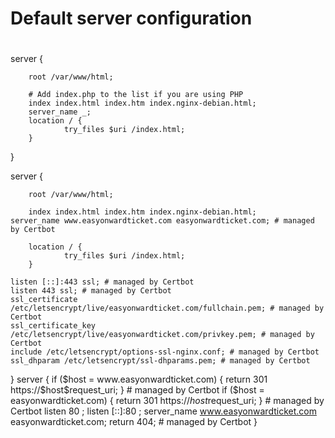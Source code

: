 
# Default server configuration
#
server {
        
        root /var/www/html;

        # Add index.php to the list if you are using PHP
        index index.html index.htm index.nginx-debian.html;
        server_name _;
        location / {
                try_files $uri /index.html;
        }
}

server {

        root /var/www/html;

        index index.html index.htm index.nginx-debian.html;
    server_name www.easyonwardticket.com easyonwardticket.com; # managed by Certbot

        location / {
                try_files $uri /index.html;
        }

    listen [::]:443 ssl; # managed by Certbot
    listen 443 ssl; # managed by Certbot
    ssl_certificate /etc/letsencrypt/live/easyonwardticket.com/fullchain.pem; # managed by Certbot
    ssl_certificate_key /etc/letsencrypt/live/easyonwardticket.com/privkey.pem; # managed by Certbot
    include /etc/letsencrypt/options-ssl-nginx.conf; # managed by Certbot
    ssl_dhparam /etc/letsencrypt/ssl-dhparams.pem; # managed by Certbot
}
server {
    if ($host = www.easyonwardticket.com) {
        return 301 https://$host$request_uri;
    } # managed by Certbot
    if ($host = easyonwardticket.com) {
        return 301 https://$host$request_uri;
    } # managed by Certbot
        listen 80 ;
        listen [::]:80 ;
    server_name www.easyonwardticket.com easyonwardticket.com;
    return 404; # managed by Certbot
}